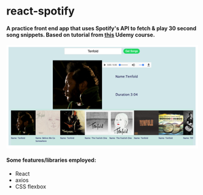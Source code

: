 # react-spotify

#### A practice front end app that uses Spotify's API to fetch & play 30 second song snippets. Based on tutorial from [this](https://www.udemy.com/learn-react-the-worlds-most-lucrative-javascript-library/learn/v4/t/lecture/6464284?start=0) Udemy course.

![image](./screenshot.png)

#### Some features/libraries employed:
- React
- axios
- CSS flexbox
